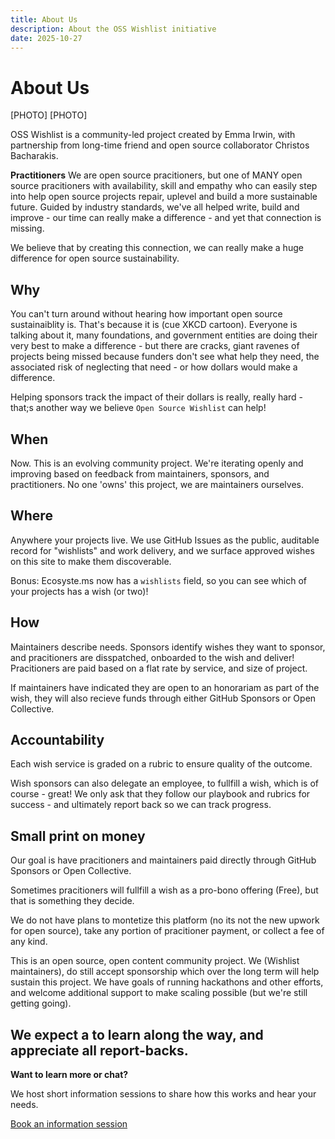 ```yaml
---
title: About Us
description: About the OSS Wishlist initiative
date: 2025-10-27
---
```


# About Us

[PHOTO] [PHOTO]

OSS Wishlist is a community-led project created by Emma Irwin, with partnership from long-time friend and open source collaborator Christos Bacharakis.

**Practitioners** We are open source pracitioners, but one of MANY open source pracitioners with availability, skill and empathy who can easily step into help open source projects repair, uplevel and build a more sustainable future.  Guided by industry standards, we've all helped write, build and improve - our time can really make a difference - and yet that connection is missing. 

We believe that by creating this connection, we can really make a huge difference for open source sustainability. 

## Why

You can't turn around without hearing how important open source sustainaiblity is. That's because it is (cue XKCD cartoon). Everyone is talking about it, many foundations, and government entities are doing their very best to make a difference - but there are cracks, giant ravenes of projects being missed because funders don't see what help they need, the associated risk of neglecting that need - or how dollars would make a difference.

Helping sponsors track the impact of their dollars is really, really hard - that;s another way we believe `Open Source Wishlist` can help!

## When

Now. This is an evolving community project. We're iterating openly and improving based on feedback from maintainers, sponsors, and practitioners.  No one 'owns' this project, we are maintainers ourselves.  

## Where

Anywhere your projects live. We use GitHub Issues as the public, auditable record for "wishlists" and work delivery, and we surface approved wishes on this site to make them discoverable.

Bonus: Ecosyste.ms now has a `wishlists` field, so you can see which of your projects has a wish (or two)!

## How

Maintainers describe needs. Sponsors identify wishes they want to sponsor, and pracitioners are disspatched, onboarded to the wish and deliver!  Pracitioners are paid based on a flat rate by service, and size of project.

If maintainers have indicated they are open to an honorariam as part of the wish, they will also recieve funds through either GitHub Sponsors or Open Collective.


## Accountability

Each wish service is graded on a rubric to ensure quality of the outcome. 

Wish sponsors can also delegate an employee, to fullfill a wish, which is of course - great! We only ask that they follow our playbook and rubrics for success - and ultimately report back so we can track progress.  


## Small print on money

Our goal is have pracitioners and maintainers paid directly through GitHub Sponsors or Open Collective. 

Sometimes pracitioners will fullfill a wish as a pro-bono offering (Free), but that is something they decide.  

We do not have plans to montetize this platform (no its not the new upwork for open source), take any portion of pracitioner payment, or collect a fee of any kind.

This is an open source, open content community project.  We (Wishlist maintainers), do still accept sponsorship which over the long term will help sustain this project.  We have goals of running hackathons and other efforts, and welcome additional support to make scaling possible (but we're still getting going).

**We expect a to learn along the way, and appreciate all report-backs**.
---

**Want to learn more or chat?**

We host short information sessions to share how this works and hear your needs.

[Book an information session](https://calendly.com/emma-irwin-z6wm)
